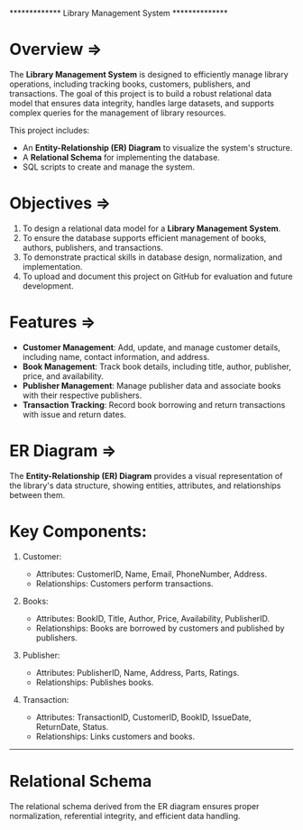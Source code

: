*************                                      Library Management System                                          **************

# Overview =>

The **Library Management System** is designed to efficiently manage library operations, including tracking books, customers, publishers, and transactions. The goal of this project is to build a robust relational data model that ensures data integrity, handles large datasets, and supports complex queries for the management of library resources.

This project includes:
- An **Entity-Relationship (ER) Diagram** to visualize the system's structure.
- A **Relational Schema** for implementing the database.
- SQL scripts to create and manage the system.



#  Objectives =>

1. To design a relational data model for a **Library Management System**.
2. To ensure the database supports efficient management of books, authors, publishers, and transactions.
3. To demonstrate practical skills in database design, normalization, and implementation.
4. To upload and document this project on GitHub for evaluation and future development.


# Features =>

- **Customer Management**: Add, update, and manage customer details, including name, contact information, and address.
- **Book Management**: Track book details, including title, author, publisher, price, and availability.
- **Publisher Management**: Manage publisher data and associate books with their respective publishers.
- **Transaction Tracking**: Record book borrowing and return transactions with issue and return dates.



# ER Diagram =>

The **Entity-Relationship (ER) Diagram** provides a visual representation of the library's data structure, showing entities, attributes, and relationships between them.

# Key Components:
1. Customer:
   - Attributes: CustomerID, Name, Email, PhoneNumber, Address.
   - Relationships: Customers perform transactions.

2. Books:
   - Attributes: BookID, Title, Author, Price, Availability, PublisherID.
   - Relationships: Books are borrowed by customers and published by publishers.

3. Publisher:
   - Attributes: PublisherID, Name, Address, Parts, Ratings.
   - Relationships: Publishes books.

4. Transaction:
   - Attributes: TransactionID, CustomerID, BookID, IssueDate, ReturnDate, Status.
   - Relationships: Links customers and books.

---

#  Relational Schema

The relational schema derived from the ER diagram ensures proper normalization, referential integrity, and efficient data handling.
